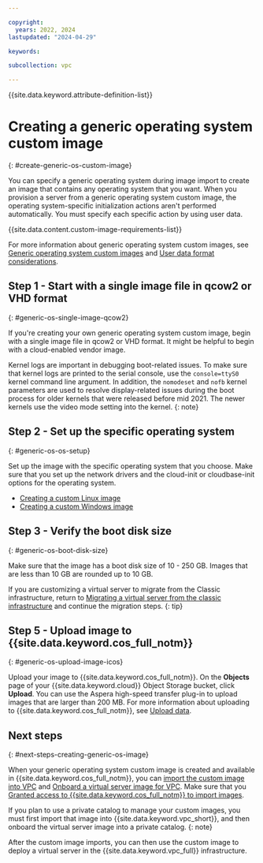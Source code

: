 ```yaml
---

copyright:
  years: 2022, 2024
lastupdated: "2024-04-29"

keywords:

subcollection: vpc

---
```


{{site.data.keyword.attribute-definition-list}}

# Creating a generic operating system custom image
{: #create-generic-os-custom-image}

You can specify a generic operating system during image import to create an image that contains any operating system that you want. When you provision a server from a generic operating system custom image, the operating system-specific initialization actions aren't performed automatically. You must specify each specific action by using user data.

<!-- Reused information list of custom image requirements shared with vsi_is_about_custom_images.md- see conref.md file-->
{{site.data.content.custom-image-requirements-list}}

For more information about generic operating system custom images, see [Generic operating system custom images](/docs/vpc?topic=vpc-planning-custom-images#generic-os-custom-images) and [User data format considerations](/docs/vpc?topic=vpc-planning-custom-images#generic-os-custom-images).

## Step 1 - Start with a single image file in qcow2 or VHD format
{: #generic-os-single-image-qcow2}

If you're creating your own generic operating system custom image, begin with a single image file in qcow2 or VHD format. It might be helpful to begin with a cloud-enabled vendor image.

Kernel logs are important in debugging boot-related issues. To make sure that kernel logs are printed to the serial console, use the `console=ttyS0` kernel command line argument. In addition, the `nomodeset` and `nofb` kernel parameters are used to resolve display-related issues during the boot process for older kernels that were released before mid 2021. The newer kernels use the video mode setting into the kernel.
{: note}

## Step 2 - Set up the specific operating system
{: #generic-os-os-setup}

Set up the image with the specific operating system that you choose. Make sure that you set up the network drivers and the cloud-init or cloudbase-init options for the operating system.

- [Creating a custom Linux image](/docs/vpc?topic=vpc-create-linux-custom-image&interface=ui)
- [Creating a custom Windows image](/docs/vpc?topic=vpc-create-windows-custom-image)

## Step 3 - Verify the boot disk size
{: #generic-os-boot-disk-size}

Make sure that the image has a boot disk size of 10 - 250 GB. Images that are less than 10 GB are rounded up to 10 GB.

If you are customizing a virtual server to migrate from the Classic infrastructure, return to [Migrating a virtual server from the classic infrastructure](/docs/vpc?topic=vpc-migrate-vsi-to-vpc#migrate-customize-image-vpc) and continue the migration steps.
{: tip}

## Step 5 - Upload image to {{site.data.keyword.cos_full_notm}}
{: #generic-os-upload-image-icos}

Upload your image to {{site.data.keyword.cos_full_notm}}. On the **Objects** page of your {{site.data.keyword.cloud}} Object Storage bucket, click **Upload**. You can use the Aspera high-speed transfer plug-in to upload images that are larger than 200 MB. For more information about uploading to {{site.data.keyword.cos_full_notm}}, see [Upload data](/docs/cloud-object-storage?topic=cloud-object-storage-upload).

## Next steps
{: #next-steps-creating-generic-os-image}

When your generic operating system custom image is created and available in {{site.data.keyword.cos_full_notm}}, you can [import the custom image into VPC](/docs/vpc?topic=vpc-importing-custom-images-vpc) and [Onboard a virtual server image for VPC](/docs/account?topic=account-catalog-vsivpc-tutorial&interface=ui). Make sure that you [Granted access to {{site.data.keyword.cos_full_notm}} to import images](/docs/vpc?topic=vpc-object-storage-prereq).

If you plan to use a private catalog to manage your custom images, you must first import that image into {{site.data.keyword.vpc_short}}, and then onboard the virtual server image into a private catalog.
{: note}

After the custom image imports, you can then use the custom image to deploy a virtual server in the {{site.data.keyword.vpc_full}} infrastructure.
